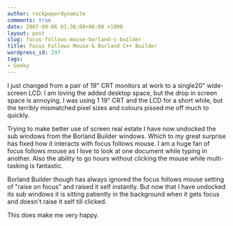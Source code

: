 ```yaml
---
author: rockpaperdynamite
comments: true
date: 2007-09-06 01:38:08+00:00 +1000
layout: post
slug: focus-follows-mouse-borland-c-builder
title: Focus Follows Mouse & Borland C++ Builder
wordpress_id: 297
tags:
- Geeky
---
```


I just changed from a pair of 19" CRT monitors at work to a single20" wide-screen LCD. I am loving the added desktop space, but the drop in screen space is annoying. I was using 1 19" CRT and the LCD for a short while, but the terribly mismatched pixel sizes and colours pissed me off much to quickly.

Trying to make better use of screen real estate I have now undocked the sub windows from the Borland Builder windows. Which to my great surprise has fixed how it interacts with focus follows mouse. I am a huge fan of focus follows mouse as I love to look at one document while typing in another. Also the ability to go hours without clicking the mouse while multi-tasking is fantastic.

Borland Builder though has always ignored the focus follows mouse setting of "raise on focus" and raised it self instantly. But now that I have undocked its sub windows it is sitting patiently in the background when it gets focus and doesn't raise it self till clicked.

This does make me very happy.

